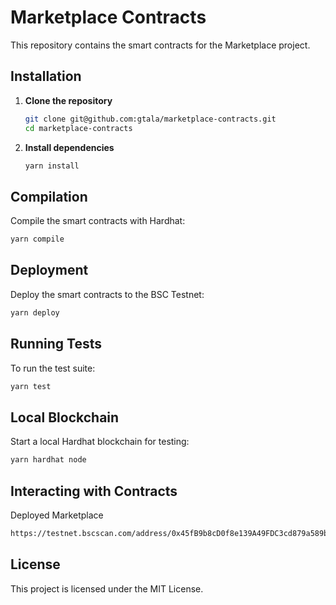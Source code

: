 # Marketplace Contracts

This repository contains the smart contracts for the Marketplace project.

## Installation

1. **Clone the repository**
   ```sh
   git clone git@github.com:gtala/marketplace-contracts.git
   cd marketplace-contracts
   ```

2. **Install dependencies**
   ```sh
   yarn install
   ```

## Compilation

Compile the smart contracts with Hardhat:
```sh
yarn compile
```

## Deployment

Deploy the smart contracts to the BSC Testnet:
```sh
yarn deploy
```

## Running Tests

To run the test suite:
```sh
yarn test
```

## Local Blockchain

Start a local Hardhat blockchain for testing:
```sh
yarn hardhat node
```

## Interacting with Contracts

Deployed Marketplace
```sh
https://testnet.bscscan.com/address/0x45fB9b8cD0f8e139A49FDC3cd879a589b5574936#code
```

## License

This project is licensed under the MIT License.